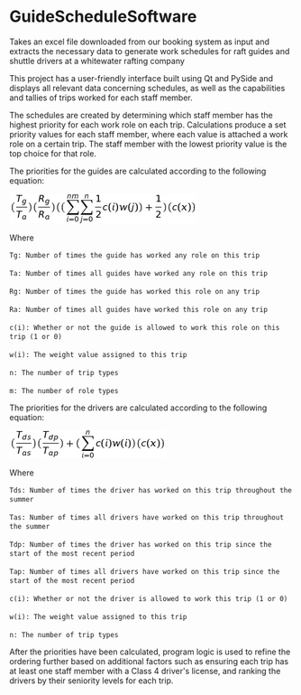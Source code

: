 ﻿# GuideScheduleSoftware
 
Takes an excel file downloaded from our booking system as input and extracts the necessary data to generate work schedules for raft guides and shuttle drivers at a whitewater rafting company

This project has a user-friendly interface built using Qt and PySide and displays all relevant data concerning schedules, as well as the capabilities and tallies of trips worked for each staff member.

The schedules are created by determining which staff member has the highest priority for each work role on each trip. Calculations produce a set priority values for each staff member, where each value is attached a work role on a certain trip. The staff member with the lowest priority value is the top choice for that role.

The priorities for the guides are calculated according to the following equation:


![](read_me_img/guide_priority_equation.png)


Where

    Tg: Number of times the guide has worked any role on this trip
 
    Ta: Number of times all guides have worked any role on this trip
 
    Rg: Number of times the guide has worked this role on any trip
 
    Ra: Number of times all guides have worked this role on any trip
 
    c(i): Whether or not the guide is allowed to work this role on this trip (1 or 0)
 
    w(i): The weight value assigned to this trip
    
    n: The number of trip types
    
    m: The number of role types 


The priorities for the drivers are calculated according to the following equation:


![](read_me_img/driver_priority_equation.png)


Where

    Tds: Number of times the driver has worked on this trip throughout the summer
 
    Tas: Number of times all drivers have worked on this trip throughout the summer
 
    Tdp: Number of times the driver has worked on this trip since the start of the most recent period
 
    Tap: Number of times all drivers have worked on this trip since the start of the most recent period
 
    c(i): Whether or not the driver is allowed to work this trip (1 or 0)
 
    w(i): The weight value assigned to this trip
    
    n: The number of trip types

After the priorities have been calculated, program logic is used to refine the ordering further based on additional factors such as ensuring each trip has at least one staff member with a Class 4 driver's license, and ranking the drivers by their seniority levels for each trip.
